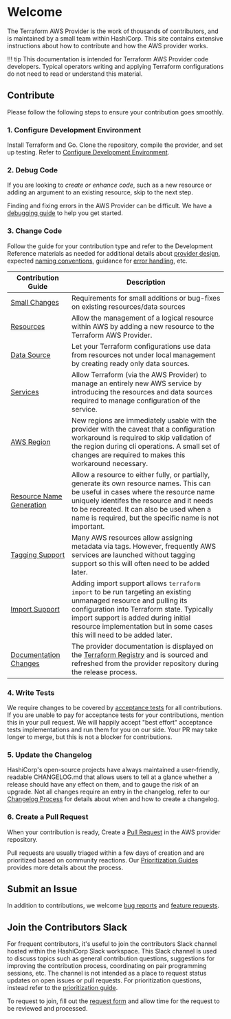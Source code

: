 # Welcome

The Terraform AWS Provider is the work of thousands of contributors, and is maintained by a small team within HashiCorp. This site contains extensive instructions about how to contribute and how the AWS provider works.

!!! tip
    This documentation is intended for Terraform AWS Provider code developers. Typical operators writing and applying Terraform configurations do not need to read or understand this material.

## Contribute

Please follow the following steps to ensure your contribution goes smoothly.

### 1. Configure Development Environment

Install Terraform and Go. Clone the repository, compile the provider, and set up testing. Refer to [Configure Development Environment](development-environment.md).

### 2. Debug Code

If you are looking to _create or enhance code_, such as a new resource or adding an argument to an existing resource, skip to the next step.

Finding and fixing errors in the AWS Provider can be difficult. We have a [debugging guide](debugging.md) to help you get started.

### 3. Change Code

Follow the guide for your contribution type and refer to the Development Reference materials as needed for additional details about [provider design](provider-design.md), expected [naming conventions](naming.md), guidance for [error handling](error-handling.md), etc.

| Contribution Guide | Description |
|--------------------|-------------|
| [Small Changes](bugs-and-enhancements.md) | Requirements for small additions or bug-fixes on existing resources/data sources |
| [Resources](add-a-new-resource.md) | Allow the management of a logical resource within AWS by adding a new resource to the Terraform AWS Provider. |
| [Data Source](add-a-new-datasource.md) | Let your Terraform configurations use data from resources not under local management by creating ready only data sources. |
| [Services](add-a-new-service.md) | Allow Terraform (via the AWS Provider) to manage an entirely new AWS service by introducing the resources and data sources required to manage configuration of the service. |
| [AWS Region](add-a-new-region.md) | New regions are immediately usable with the provider with the caveat that a configuration workaround is required to skip validation of the region during cli operations. A small set of changes are required to makes this workaround necessary. |
| [Resource Name Generation](resource-name-generation.md) | Allow a resource to either fully, or partially, generate its own resource names. This can be useful in cases where the resource name uniquely identifes the resource and it needs to be recreated. It can also be used when a name is required, but the specific name is not important. |
| [Tagging Support](resource-tagging.md) | Many AWS resources allow assigning metadata via tags. However, frequently AWS services are launched without tagging support so this will often need to be added later. |
| [Import Support](add-import-support.md) | Adding import support allows `terraform import` to be run targeting an existing unmanaged resource and pulling its configuration into Terraform state. Typically import support is added during initial resource implementation but in some cases this will need to be added later. |
| [Documentation Changes](documentation-changes.md)| The provider documentation is displayed on the [Terraform Registry](https://registry.terraform.io/providers/hashicorp/aws/latest) and is sourced and refreshed from the provider repository during the release process. |

### 4. Write Tests

We require changes to be covered by [acceptance tests](running-and-writing-acceptance-tests.md) for all contributions. If you are unable to pay for acceptance tests for your contributions, mention this in your pull request. We will happily accept "best effort" acceptance tests implementations and run them for you on our side. Your PR may take longer to merge, but this is not a blocker for contributions.

### 5. Update the Changelog

HashiCorp's open-source projects have always maintained a user-friendly, readable CHANGELOG.md that allows users to tell at a glance whether a release should have any effect on them, and to gauge the risk of an upgrade. Not all changes require an entry in the changelog, refer to our [Changelog Process](changelog-process.md) for details about when and how to create a changelog.

### 6. Create a Pull Request

When your contribution is ready, Create a [Pull Request](raising-a-pull-request.md) in the AWS provider repository.

Pull requests are usually triaged within a few days of creation and are prioritized based on community reactions. Our [Prioritization Guides](prioritization.md) provides more details about the process.

## Submit an Issue

In addition to contributions, we welcome [bug reports](https://github.com/hashicorp/terraform-provider-aws/issues/new?assignees=&labels=&template=Bug_Report.md) and [feature requests](https://github.com/hashicorp/terraform-provider-aws/issues/new?assignees=&labels=enhancement&template=Feature_Request.md).

## Join the Contributors Slack

For frequent contributors, it's useful to join the contributors Slack channel hosted within the HashiCorp Slack workspace. This Slack channel is used to discuss topics such as general contribution questions, suggestions for improving the contribution process, coordinating on pair programming sessions, etc. The channel is not intended as a place to request status updates on open issues or pull requests. For prioritization questions, instead refer to the [prioritization guide](prioritization.md).

To request to join, fill out the [request form](https://forms.gle/Gf9ZAmUYXuzafkct6) and allow time for the request to be reviewed and processed.
